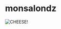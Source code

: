 # monsalondz


![CHEESE!](https://user-images.githubusercontent.com/92762767/219225299-cf06c18c-c583-484d-a8cc-31b11370b01a.jpg)
